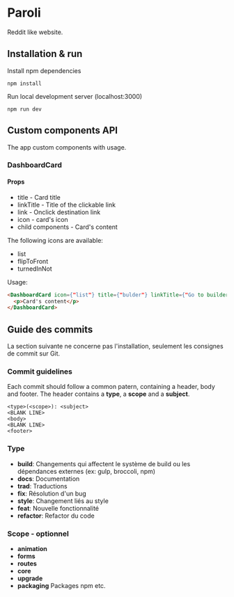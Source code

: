 # Paroli

Reddit like website.

## Installation & run

Install npm dependencies
```
npm install
```
Run local development server (localhost:3000)
```
npm run dev
```

## Custom components API

The app custom components with usage.

### DashboardCard

#### Props

* title - Card title
* linkTitle - Title of the clickable link
* link - Onclick destination link
* icon - card's icon
* child components - Card's content

The following icons are available:

- list
- flipToFront
- turnedInNot

Usage:

```html
<DashboardCard icon={"list"} title={"bulder"} linkTitle={"Go to builder"} link={"/builder"}>
  <p>Card's content</p>
</DashboardCard>
```

## Guide des commits

La section suivante ne concerne pas l'installation, seulement les consignes de commit sur Git.

### Commit guidelines

Each commit should follow a common patern, containing a header, body and footer. The header contains a <b>type</b>, a <b>scope</b> and a <b>subject</b>.

```
<type>(<scope>): <subject>
<BLANK LINE>
<body>
<BLANK LINE>
<footer>
```

### Type

- <b>build</b>:  Changements qui affectent le système de build ou les dépendances externes (ex: gulp, broccoli, npm)
- <b>docs</b>: Documentation
- <b>trad</b>: Traductions
- <b>fix</b>: Résolution d'un bug
- <b>style</b>: Changement liés au style
- <b>feat</b>: Nouvelle fonctionnalité
- <b>refactor</b>: Refactor du code

### Scope - optionnel

- <b>animation</b>
- <b>forms</b>
- <b>routes</b>
- <b>core</b>
- <b>upgrade</b>
- <b>packaging</b> Packages npm etc.
